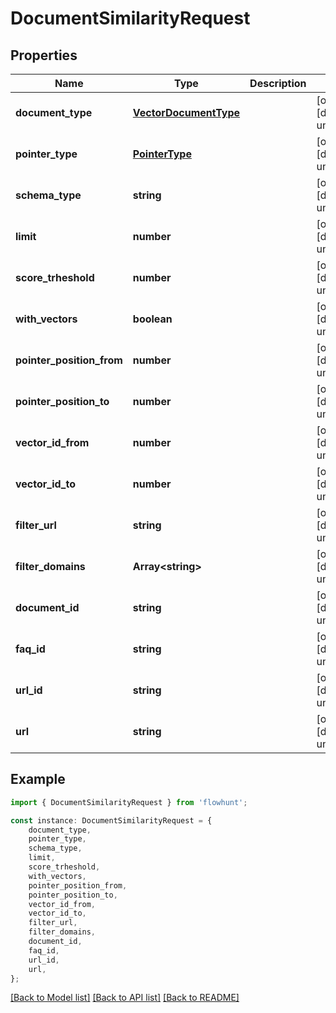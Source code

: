 # DocumentSimilarityRequest


## Properties

Name | Type | Description | Notes
------------ | ------------- | ------------- | -------------
**document_type** | [**VectorDocumentType**](VectorDocumentType.md) |  | [optional] [default to undefined]
**pointer_type** | [**PointerType**](PointerType.md) |  | [optional] [default to undefined]
**schema_type** | **string** |  | [optional] [default to undefined]
**limit** | **number** |  | [optional] [default to undefined]
**score_trheshold** | **number** |  | [optional] [default to undefined]
**with_vectors** | **boolean** |  | [optional] [default to undefined]
**pointer_position_from** | **number** |  | [optional] [default to undefined]
**pointer_position_to** | **number** |  | [optional] [default to undefined]
**vector_id_from** | **number** |  | [optional] [default to undefined]
**vector_id_to** | **number** |  | [optional] [default to undefined]
**filter_url** | **string** |  | [optional] [default to undefined]
**filter_domains** | **Array&lt;string&gt;** |  | [optional] [default to undefined]
**document_id** | **string** |  | [optional] [default to undefined]
**faq_id** | **string** |  | [optional] [default to undefined]
**url_id** | **string** |  | [optional] [default to undefined]
**url** | **string** |  | [optional] [default to undefined]

## Example

```typescript
import { DocumentSimilarityRequest } from 'flowhunt';

const instance: DocumentSimilarityRequest = {
    document_type,
    pointer_type,
    schema_type,
    limit,
    score_trheshold,
    with_vectors,
    pointer_position_from,
    pointer_position_to,
    vector_id_from,
    vector_id_to,
    filter_url,
    filter_domains,
    document_id,
    faq_id,
    url_id,
    url,
};
```

[[Back to Model list]](../README.md#documentation-for-models) [[Back to API list]](../README.md#documentation-for-api-endpoints) [[Back to README]](../README.md)
